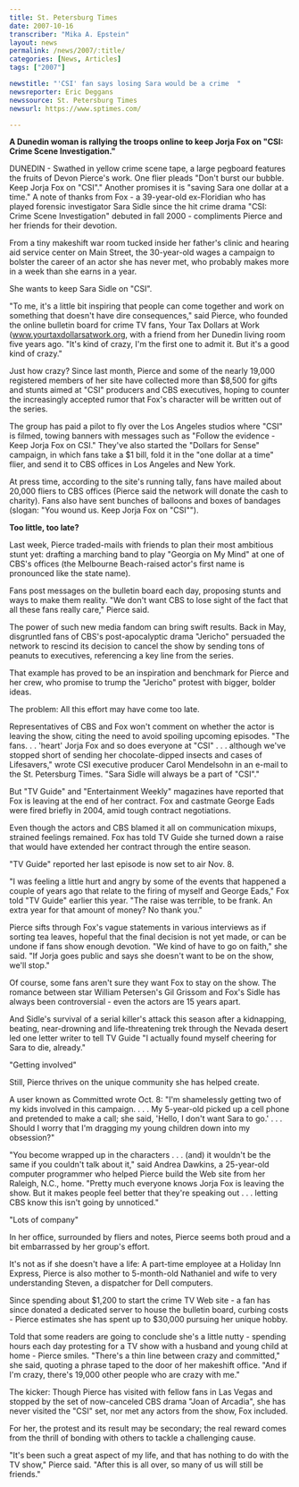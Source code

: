 ```yaml
---
title: St. Petersburg Times
date: 2007-10-16
transcriber: "Mika A. Epstein"
layout: news
permalink: /news/2007/:title/
categories: [News, Articles]
tags: ["2007"]

newstitle: "'CSI' fan says losing Sara would be a crime  "
newsreporter: Eric Deggans
newssource: St. Petersburg Times
newsurl: https://www.sptimes.com/

---
```

**A Dunedin woman is rallying the troops online to keep Jorja Fox on "CSI: Crime Scene Investigation."**

DUNEDIN - Swathed in yellow crime scene tape, a large pegboard features the fruits of Devon Pierce's work. One flier pleads "Don't burst our bubble. Keep Jorja Fox on "CSI"." Another promises it is "saving Sara one dollar at a time." A note of thanks from Fox - a 39-year-old ex-Floridian who has played forensic investigator Sara Sidle since the hit crime drama "CSI: Crime Scene Investigation" debuted in fall 2000 - compliments Pierce and her friends for their devotion.

From a tiny makeshift war room tucked inside her father's clinic and hearing aid service center on Main Street, the 30-year-old wages a campaign to bolster the career of an actor she has never met, who probably makes more in a week than she earns in a year.

She wants to keep Sara Sidle on "CSI".

"To me, it's a little bit inspiring that people can come together and work on something that doesn't have dire consequences," said Pierce, who founded the online bulletin board for crime TV fans, Your Tax Dollars at Work (www.yourtaxdollarsatwork.org, with a friend from her Dunedin living room five years ago. "It's kind of crazy, I'm the first one to admit it. But it's a good kind of crazy."

Just how crazy? Since last month, Pierce and some of the nearly 19,000 registered members of her site have collected more than $8,500 for gifts and stunts aimed at "CSI" producers and CBS executives, hoping to counter the increasingly accepted rumor that Fox's character will be written out of the series.

The group has paid a pilot to fly over the Los Angeles studios where "CSI" is filmed, towing banners with messages such as "Follow the evidence - Keep Jorja Fox on CSI." They've also started the "Dollars for Sense" campaign, in which fans take a $1 bill, fold it in the "one dollar at a time" flier, and send it to CBS offices in Los Angeles and New York.

At press time, according to the site's running tally, fans have mailed about 20,000 fliers to CBS offices (Pierce said the network will donate the cash to charity). Fans also have sent bunches of balloons and boxes of bandages (slogan: "You wound us. Keep Jorja Fox on "CSI"").

**Too little, too late?**

Last week, Pierce traded-mails with friends to plan their most ambitious stunt yet: drafting a marching band to play "Georgia on My Mind" at one of CBS's offices (the Melbourne Beach-raised actor's first name is pronounced like the state name).

Fans post messages on the bulletin board each day, proposing stunts and ways to make them reality. "We don't want CBS to lose sight of the fact that all these fans really care," Pierce said.

The power of such new media fandom can bring swift results. Back in May, disgruntled fans of CBS's post-apocalyptic drama "Jericho" persuaded the network to rescind its decision to cancel the show by sending tons of peanuts to executives, referencing a key line from the series.

That example has proved to be an inspiration and benchmark for Pierce and her crew, who promise to trump the "Jericho" protest with bigger, bolder ideas.

The problem: All this effort may have come too late.

Representatives of CBS and Fox won't comment on whether the actor is leaving the show, citing the need to avoid spoiling upcoming episodes. "The fans. . . 'heart' Jorja Fox and so does everyone at "CSI" . . . although we've stopped short of sending her chocolate-dipped insects and cases of Lifesavers," wrote CSI executive producer Carol Mendelsohn in an e-mail to the St. Petersburg Times. "Sara Sidle will always be a part of "CSI"."

But "TV Guide" and "Entertainment Weekly" magazines have reported that Fox is leaving at the end of her contract. Fox and castmate George Eads were fired briefly in 2004, amid tough contract negotiations.

Even though the actors and CBS blamed it all on communication mixups, strained feelings remained. Fox has told TV Guide she turned down a raise that would have extended her contract through the entire season.

"TV Guide" reported her last episode is now set to air Nov. 8.

"I was feeling a little hurt and angry by some of the events that happened a couple of years ago that relate to the firing of myself and George Eads," Fox told "TV Guide" earlier this year. "The raise was terrible, to be frank. An extra year for that amount of money? No thank you."

Pierce sifts through Fox's vague statements in various interviews as if sorting tea leaves, hopeful that the final decision is not yet made, or can be undone if fans show enough devotion. "We kind of have to go on faith," she said. "If Jorja goes public and says she doesn't want to be on the show, we'll stop."

Of course, some fans aren't sure they want Fox to stay on the show. The romance between star William Petersen's Gil Grissom and Fox's Sidle has always been controversial - even the actors are 15 years apart.

And Sidle's survival of a serial killer's attack this season after a kidnapping, beating, near-drowning and life-threatening trek through the Nevada desert led one letter writer to tell TV Guide "I actually found myself cheering for Sara to die, already."

"Getting involved"

Still, Pierce thrives on the unique community she has helped create.

A user known as Committed wrote Oct. 8: "I'm shamelessly getting two of my kids involved in this campaign. . . . My 5-year-old picked up a cell phone and pretended to make a call; she said, 'Hello, I don't want Sara to go.' . . . Should I worry that I'm dragging my young children down into my obsession?"

"You become wrapped up in the characters . . . (and) it wouldn't be the same if you couldn't talk about it," said Andrea Dawkins, a 25-year-old computer programmer who helped Pierce build the Web site from her Raleigh, N.C., home. "Pretty much everyone knows Jorja Fox is leaving the show. But it makes people feel better that they're speaking out . . . letting CBS know this isn't going by unnoticed."

"Lots of company"

In her office, surrounded by fliers and notes, Pierce seems both proud and a bit embarrassed by her group's effort.

It's not as if she doesn't have a life: A part-time employee at a Holiday Inn Express, Pierce is also mother to 5-month-old Nathaniel and wife to very understanding Steven, a dispatcher for Dell computers.

Since spending about $1,200 to start the crime TV Web site - a fan has since donated a dedicated server to house the bulletin board, curbing costs - Pierce estimates she has spent up to $30,000 pursuing her unique hobby.

Told that some readers are going to conclude she's a little nutty - spending hours each day protesting for a TV show with a husband and young child at home - Pierce smiles. "There's a thin line between crazy and committed," she said, quoting a phrase taped to the door of her makeshift office. "And if I'm crazy, there's 19,000 other people who are crazy with me."

The kicker: Though Pierce has visited with fellow fans in Las Vegas and stopped by the set of now-canceled CBS drama "Joan of Arcadia", she has never visited the "CSI" set, nor met any actors from the show, Fox included.

For her, the protest and its result may be secondary; the real reward comes from the thrill of bonding with others to tackle a challenging cause.

"It's been such a great aspect of my life, and that has nothing to do with the TV show," Pierce said. "After this is all over, so many of us will still be friends."
